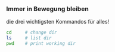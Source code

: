 ### Immer in Bewegung bleiben

die drei wichtigsten Kommandos für alles!

```bash
cd     # change dir
ls     # list dir
pwd    # print working dir
```
